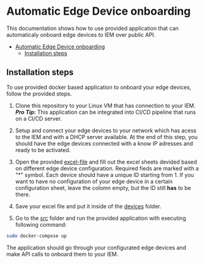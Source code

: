 # Automatic Edge Device onboarding

This documentation shows how to use provided application that can automaticaly onboard edge devices to IEM over public API.

- [Automatic Edge Device onboarding](#automatic-edge-device-onboarding)
  - [Installation steps](#installation-steps)

## Installation steps

To use provided docker based application to onboard your edge devices, follow the provided steps.

1. Clone this repository to your Linux VM that has connection to your IEM.\
**_Pro Tip:_**  This application can be integrated into CI/CD pipeline that runs on a CI/CD server.

2. Setup and connect your edge devices to your network which has acess to the IEM and with a DHCP server available. At the end of this step, you should have the edge devices connected with a know IP adresses and ready to be activated.

3. Open the provided [excel-file](../src/devices/edge_devices_v0.0.1.xlsx) and fill out the excel sheets devided based on different edge device configuration. Required fieds are marked with a "*" symbol. Each device should have a unique ID starting from 1. If you want to have no configuration of your edge device in a certain configuration sheet, leave the colomn empty, but the ID still **has** to be there.

4. Save your excel file and put it inside of the [devices](../src/devices) folder.

5. Go to the [src](../src) folder and run the provided application with executing following command: 

```bash
sudo docker-compose up
```
The application should go through your configurated edge devices and make API calls to onboard them to your IEM. 